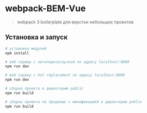 # webpack-BEM-Vue

> webpack 3 boilerplate для верстки небольших проектов

## Установка и запуск

``` bash
# установка модулей
npm install

# веб сервер с автоперезагрузкой по адресу localhost:8080
npm run dev

# веб сервер с hot replacement по адресу localhost:8080
npm run dev

# сборка проекта в директорию public
npm run build

# сборка проекта на продакшн с минификацией в директорию public
npm run build
```
